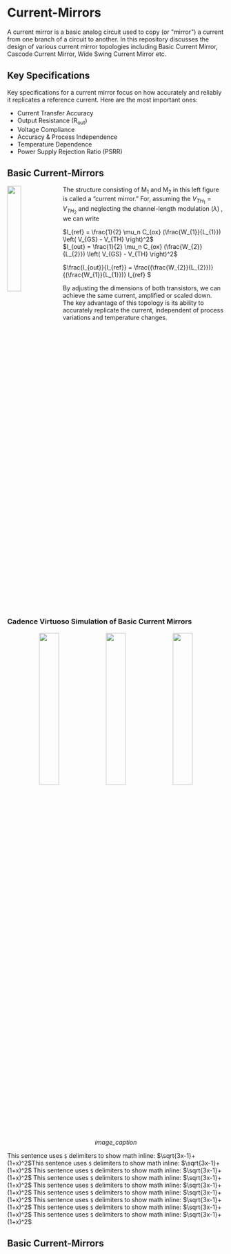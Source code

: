 # Current-Mirrors
A current mirror is a basic analog circuit used to copy (or "mirror") a current from one branch of a circuit to another. In this repository discusses the design of various current mirror topologies including Basic Current Mirror, Cascode Current Mirror, Wide Swing Current Mirror etc.
## Key Specifications​
Key specifications for a current mirror focus on how accurately and reliably it replicates a reference current. Here are the most important ones:
- Current Transfer Accuracy
- Output Resistance (R<sub>out</sub>)
- Voltage Compliance
- Accuracy & Process Independence
- Temperature Dependence
- Power Supply Rejection Ratio (PSRR)
## Basic Current-Mirrors
<img align="left" width="25%" src="https://github.com/user-attachments/assets/1cb43c1d-5c74-4795-913d-3f913016fa96"> The structure consisting of M<sub>1</sub> and M<sub>2</sub> in this left figure is called a “current mirror.” For, assuming the $V_{TH_{1}} = V_{TH_{2}}$ and neglecting the channel-length modulation ($\lambda$) , we can write 

$I_{ref} = \frac{1}{2} \mu_n C_{ox} (\frac{W_{1}}{L_{1}}) \left( V_{GS} - V_{TH} \right)^2$ <br> 
$I_{out} = \frac{1}{2} \mu_n C_{ox} (\frac{W_{2}}{L_{2}}) \left( V_{GS} - V_{TH} \right)^2$ <br>

$\frac{I_{out}}{I_{ref}} = \frac{(\frac{W_{2}}{L_{2}})}{(\frac{W_{1}}{L_{1}})} I_{ref} $

By adjusting the dimensions of both transistors, we can achieve the same current, amplified or scaled down. The key advantage of this topology is its ability to accurately replicate the current, independent of process variations and temperature changes.
<br clear="left"/>
### Cadence Virtuoso Simulation of Basic Current Mirrors
<p align="center" width="100%">
    <img width="30%" src="https://github.com/user-attachments/assets/2692c6cf-0641-4041-a4fe-e2f958ff0c17"> 
    <img width="30%" src="https://github.com/user-attachments/assets/2692c6cf-0641-4041-a4fe-e2f958ff0c17"> 
    <img width="30%" src="https://github.com/user-attachments/assets/2692c6cf-0641-4041-a4fe-e2f958ff0c17" alt> 
  <em>image_caption</em>
</p>

This sentence uses `$` delimiters to show math inline: $\sqrt{3x-1}+(1+x)^2$This sentence uses `$` delimiters to show math inline: $\sqrt{3x-1}+(1+x)^2$
This sentence uses `$` delimiters to show math inline: $\sqrt{3x-1}+(1+x)^2$
This sentence uses `$` delimiters to show math inline: $\sqrt{3x-1}+(1+x)^2$
This sentence uses `$` delimiters to show math inline: $\sqrt{3x-1}+(1+x)^2$
This sentence uses `$` delimiters to show math inline: $\sqrt{3x-1}+(1+x)^2$
This sentence uses `$` delimiters to show math inline: $\sqrt{3x-1}+(1+x)^2$
This sentence uses `$` delimiters to show math inline: $\sqrt{3x-1}+(1+x)^2$
This sentence uses `$` delimiters to show math inline: $\sqrt{3x-1}+(1+x)^2$ 
## Basic Current-Mirrors 
